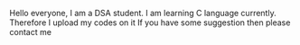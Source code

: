 Hello everyone, I am a DSA student.
I am learning C language currently.
Therefore I upload my codes on it
If you have some suggestion then please contact me
